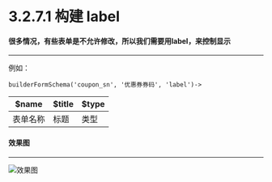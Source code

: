 3.2.7.1 构建 label
===

#### 很多情况，有些表单是不允许修改，所以我们需要用label，来控制显示
-------------------

例如：

```
builderFormSchema('coupon_sn', '优惠券券码', 'label')->
```

$name|$title|$type
------|------|----
表单名称|标题|类型

#### 效果图
----------------------------------

![效果图](http://7xojjf.com1.z0.glb.clouddn.com/adminlabel.png)